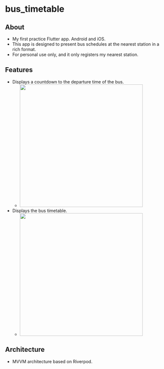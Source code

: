 # bus_timetable

## About

- My first practice Flutter app. Android and iOS.
- This app is designed to present bus schedules at the nearest station in a rich format.
- For personal use only, and it only registers my nearest station.

## Features

- Displays a countdown to the departure time of the bus.
    - <img src="https://github.com/taratara10/buss_timetable/assets/64339483/09a2b2fb-e2fb-4159-a052-2f14251e2d8a" width="400px">
- Displays the bus timetable.
    - <img src="https://github.com/taratara10/buss_timetable/assets/64339483/ca940cb2-d925-450b-a1e6-754bfe1aa3af" width="400px">

## Architecture

- MVVM architecture based on Riverpod.
